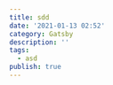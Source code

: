 ```yaml
---
title: sdd
date: '2021-01-13 02:52'
category: Gatsby
description: ''
tags:
  - asd
publish: true
---
```


